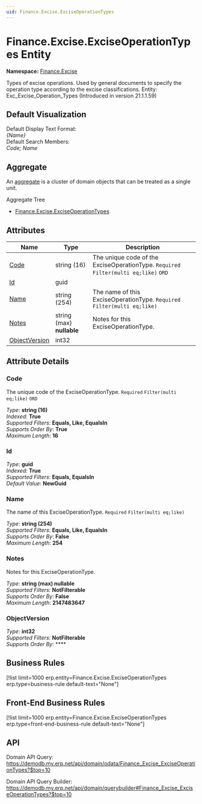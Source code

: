 ```yaml
---
uid: Finance.Excise.ExciseOperationTypes
---
```

# Finance.Excise.ExciseOperationTypes Entity

**Namespace:** [Finance.Excise](Finance.Excise.md)  

Types of excise operations. Used by general documents to specify the operation type according to the excise classifications. Entity: Exc_Excise_Operation_Types (Introduced in version 21.1.1.59)

## Default Visualization
Default Display Text Format:  
_{Name}_  
Default Search Members:  
_Code; Name_  

## Aggregate
An [aggregate](https://docs.erp.net/tech/advanced/concepts/aggregates.html) is a cluster of domain objects that can be treated as a single unit.  

Aggregate Tree  
* [Finance.Excise.ExciseOperationTypes](Finance.Excise.ExciseOperationTypes.md)  

## Attributes

| Name | Type | Description |
| ---- | ---- | --- |
| [Code](Finance.Excise.ExciseOperationTypes.md#code) | string (16) | The unique code of the ExciseOperationType. `Required` `Filter(multi eq;like)` `ORD` 
| [Id](Finance.Excise.ExciseOperationTypes.md#id) | guid |  
| [Name](Finance.Excise.ExciseOperationTypes.md#name) | string (254) | The name of this ExciseOperationType. `Required` `Filter(multi eq;like)` 
| [Notes](Finance.Excise.ExciseOperationTypes.md#notes) | string (max) __nullable__ | Notes for this ExciseOperationType. 
| [ObjectVersion](Finance.Excise.ExciseOperationTypes.md#objectversion) | int32 |  


## Attribute Details

### Code

The unique code of the ExciseOperationType. `Required` `Filter(multi eq;like)` `ORD`

_Type_: **string (16)**  
_Indexed_: **True**  
_Supported Filters_: **Equals, Like, EqualsIn**  
_Supports Order By_: **True**  
_Maximum Length_: **16**  

### Id

_Type_: **guid**  
_Indexed_: **True**  
_Supported Filters_: **Equals, EqualsIn**  
_Default Value_: **NewGuid**  

### Name

The name of this ExciseOperationType. `Required` `Filter(multi eq;like)`

_Type_: **string (254)**  
_Supported Filters_: **Equals, Like, EqualsIn**  
_Supports Order By_: **False**  
_Maximum Length_: **254**  

### Notes

Notes for this ExciseOperationType.

_Type_: **string (max) __nullable__**  
_Supported Filters_: **NotFilterable**  
_Supports Order By_: **False**  
_Maximum Length_: **2147483647**  

### ObjectVersion

_Type_: **int32**  
_Supported Filters_: **NotFilterable**  
_Supports Order By_: ****  



## Business Rules

[!list limit=1000 erp.entity=Finance.Excise.ExciseOperationTypes erp.type=business-rule default-text="None"]

## Front-End Business Rules

[!list limit=1000 erp.entity=Finance.Excise.ExciseOperationTypes erp.type=front-end-business-rule default-text="None"]

## API

Domain API Query:
<https://demodb.my.erp.net/api/domain/odata/Finance_Excise_ExciseOperationTypes?$top=10>

Domain API Query Builder:
<https://demodb.my.erp.net/api/domain/querybuilder#Finance_Excise_ExciseOperationTypes?$top=10>

